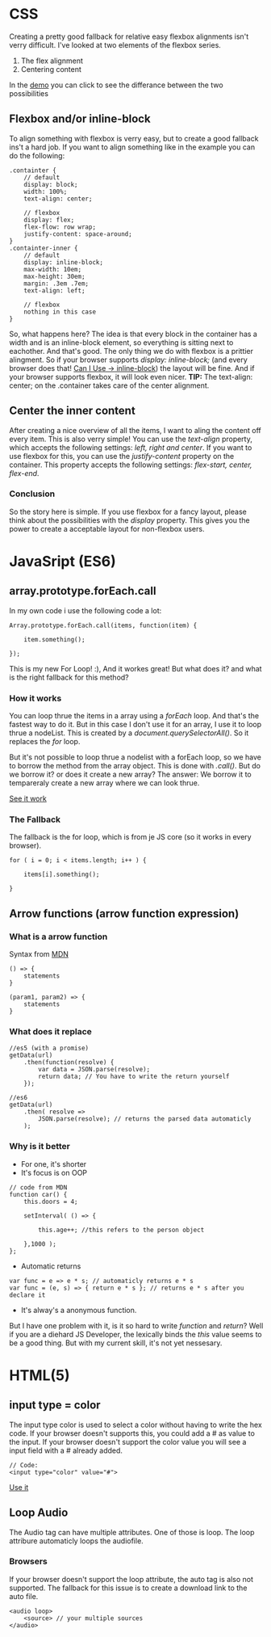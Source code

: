 # CSS
Creating a pretty good fallback for relative easy flexbox alignments isn't verry difficult.
I've looked at two elements of the flexbox series.
1. The flex alignment
2. Centering content

In the [demo](http://martijnnieuwenhuizen.github.io/projects/browser-technologies/feature_detection/css.html) you can click to see the differance between the two possibilities

## Flexbox and/or inline-block
To align something with flexbox is verry easy, but to create a good fallback ins't a hard job.
If you want to align something like in the example you can do the following:
```
.containter {
	// default
	display: block;
	width: 100%;
	text-align: center;

	// flexbox
	display: flex;
	flex-flow: row wrap;
	justify-content: space-around;
}
.containter-inner {
	// default
	display: inline-block;
	max-width: 10em;
	max-height: 30em;
	margin: .3em .7em;
	text-align: left;

	// flexbox	
	nothing in this case
}	

```
So, what happens here?
The idea is that every block in the container has a width and is an inline-block element, so everything is sitting next to eachother. And that's good. The only thing we do with flexbox is a prittier alingment. So if your browser supports *display: inline-block;* (and every browser does that! [Can I Use -> inline-block](http://caniuse.com/#search=inline-block)) the layout will be fine. And if your browser supports flexbox, it will look even nicer. 
**TIP:** The text-align: center; on the .container takes care of the center alignment.

## Center the inner content
After creating a nice overview of all the items, I want to aling the content off every item. This is also verry simple! You can use the *text-align* property, which accepts the following settings: *left, right and center*. 
If you want to use flexbox for this, you can use the *justify-content* property on the container. This property accepts the following settings: *flex-start, center, flex-end*.

### Conclusion
So the story here is simple. If you use flexbox for a fancy layout, please think about the possibilities with the *display* property. This gives you the power to create a acceptable layout for non-flexbox users.

# JavaSript (ES6)
## array.prototype.forEach.call
In my own code i use the following code a lot:
```
Array.prototype.forEach.call(items, function(item) {
	
	item.something();

});
```
This is my new For Loop! :), And it workes great! But what does it? and what is the right fallback for this method?
### How it works
You can loop thrue the items in a array using a *forEach* loop. And that's the fastest way to do it. But in this case I don't use it for an array, I use it to loop thrue a nodeList. This is created by a *document.querySelectorAll()*. So it replaces the *for* loop.

But it's not possible to loop thrue a nodelist with a forEach loop, so we have to borrow the method from the array object. This is done with *.call()*. 
But do we borrow it? or does it create a new array?
The answer: We borrow it to tempareraly create a new array where we can look thrue.

[See it work](http://martijnnieuwenhuizen.github.io/projects/browser-technologies/feature_detection/es6.html)

### The Fallback
The fallback is the for loop, which is from je JS core (so it works in every browser).
```
for ( i = 0; i < items.length; i++ ) {
	
	items[i].something();

}
```

## Arrow functions (arrow function expression)
### What is a arrow function
Syntax from [MDN](https://developer.mozilla.org/en-US/docs/Web/JavaScript/Reference/Functions/Arrow_functions)
```
() => { 
	statements 
}

(param1, param2) => { 
	statements 
}

```

### What does it replace
```
//es5 (with a promise)
getData(url)
	.then(function(resolve) {
		var data = JSON.parse(resolve);
		return data; // You have to write the return yourself
	});

//es6
getData(url)
	.then( resolve => 
		JSON.parse(resolve); // returns the parsed data automaticly
	);

```


### Why is it better
* For one, it's shorter
* It's focus is on OOP
```
// code from MDN
function car() {
	this.doors = 4;

	setInterval( () => {
		
		this.age++; //this refers to the person object

	},1000 );
};
```

* Automatic returns
```
var func = e => e * s; // automaticly returns e * s
var func = (e, s) => { return e * s }; // returns e * s after you declare it
```
* It's alway's a anonymous function.

But I have one problem with it, is it so hard to write *function* and *return*? Well if you are a diehard JS Developer, the lexically binds the *this* value seems to be a good thing. But with my current skill, it's not yet nessesary.


# HTML(5)
## input type = color
The input type color is used to select a color without having to write the hex code. 
If your browser doesn't supports this, you could add a # as value to the input. If your browser doesn't support the color value you will see a input field with a # already added.
```
// Code:
<input type="color" value="#">
```
[Use it](http://martijnnieuwenhuizen.github.io/projects/browser-technologies/feature_detection/es6.html)

## Loop Audio
The Audio tag can have multiple attributes. One of those is loop. 
The loop attribure automaticly loops the audiofile.

### Browsers
If your browser doesn't support the loop attribute, the auto tag is also not supported. The fallback for this issue is to create a download link to the auto file.
```
<audio loop>
	<source> // your multiple sources
</audio>
```









